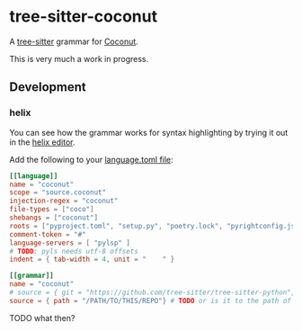 # tree-sitter-coconut

A [tree-sitter][] grammar for [Coconut][].

[tree-sitter]: https://github.com/tree-sitter/tree-sitter
[Coconut]: https://coconut-lang.org/

This is very much a work in progress.



## Development

### helix

You can see how the grammar works for syntax highlighting by trying it out in the [helix editor](https://helix-editor.com/).

Add the following to your [language.toml file](https://docs.helix-editor.com/languages.html):

```toml
[[language]]
name = "coconut"
scope = "source.coconut"
injection-regex = "coconut"
file-types = ["coco"]
shebangs = ["coconut"]
roots = ["pyproject.toml", "setup.py", "poetry.lock", "pyrightconfig.json"]
comment-token = "#"
language-servers = [ "pylsp" ]
# TODO: pyls needs utf-8 offsets
indent = { tab-width = 4, unit = "    " }

[[grammar]]
name = "coconut"
# source = { git = "https://github.com/tree-sitter/tree-sitter-python", rev = "4bfdd9033a2225cc95032ce77066b7aeca9e2efc" }
source = { path = "/PATH/TO/THIS/REPO"} # TODO or is it to the path of the grammar file within the repo?
```

TODO what then?



<!--
*Ideally we'll have all these things, but for now these are just links for tree-sitter-python*

[![CI][ci]](https://github.com/tree-sitter/tree-sitter-python/actions/workflows/ci.yml)
[![discord][discord]](https://discord.gg/w7nTvsVJhm)
[![matrix][matrix]](https://matrix.to/#/#tree-sitter-chat:matrix.org)
[![crates][crates]](https://crates.io/crates/tree-sitter-python)
[![npm][npm]](https://www.npmjs.com/package/tree-sitter-python)
[![pypi][pypi]](https://pypi.org/project/tree-sitter-python/)


## References

- [Python 2 Grammar](https://docs.python.org/2/reference/grammar.html)
- [Python 3 Grammar](https://docs.python.org/3/reference/grammar.html)

[ci]: https://img.shields.io/github/actions/workflow/status/tree-sitter/tree-sitter-python/ci.yml?logo=github&label=CI
[discord]: https://img.shields.io/discord/1063097320771698699?logo=discord&label=discord
[matrix]: https://img.shields.io/matrix/tree-sitter-chat%3Amatrix.org?logo=matrix&label=matrix
[npm]: https://img.shields.io/npm/v/tree-sitter-python?logo=npm
[crates]: https://img.shields.io/crates/v/tree-sitter-python?logo=rust
[pypi]: https://img.shields.io/pypi/v/tree-sitter-python?logo=pypi&logoColor=ffd242

-->
